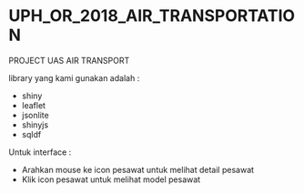 # UPH_OR_2018_AIR_TRANSPORTATION
PROJECT UAS AIR TRANSPORT

library yang kami gunakan adalah :
- shiny 
- leaflet
- jsonlite
- shinyjs
- sqldf

Untuk interface :
- Arahkan mouse ke icon pesawat untuk melihat detail pesawat
- Klik icon pesawat untuk melihat model pesawat
